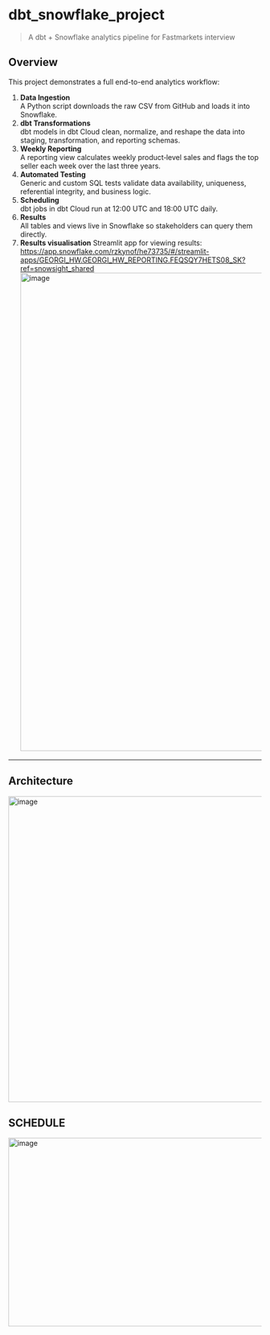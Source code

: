 # dbt_snowflake_project

> A dbt + Snowflake analytics pipeline for Fastmarkets interview

## Overview

This project demonstrates a full end-to-end analytics workflow:

1. **Data Ingestion**  
   A Python script downloads the raw CSV from GitHub and loads it into Snowflake.
2. **dbt Transformations**  
   dbt models in dbt Cloud clean, normalize, and reshape the data into staging, transformation, and reporting schemas.
3. **Weekly Reporting**  
   A reporting view calculates weekly product‐level sales and flags the top seller each week over the last three years.
4. **Automated Testing**  
   Generic and custom SQL tests validate data availability, uniqueness, referential integrity, and business logic.
5. **Scheduling**  
   dbt jobs in dbt Cloud run at 12:00 UTC and 18:00 UTC daily.
6. **Results**  
   All tables and views live in Snowflake so stakeholders can query them directly.
7. **Results visualisation**
   Streamlit app for viewing results: https://app.snowflake.com/rzkynof/he73735/#/streamlit-apps/GEORGI_HW.GEORGI_HW_REPORTING.FEQSQY7HETS08_SK?ref=snowsight_shared
   <img width="1808" height="951" alt="image" src="https://github.com/user-attachments/assets/3d190c19-b1de-42d4-af58-67ccef0c64b2" />


---

## Architecture
<img width="1344" height="608" alt="image" src="https://github.com/user-attachments/assets/4bfca7bf-d5fe-4da5-980b-c694704945be" />

## SCHEDULE
<img width="1623" height="375" alt="image" src="https://github.com/user-attachments/assets/9d90f6a2-f5a3-47c9-8de3-9f7c0a026e66" />


